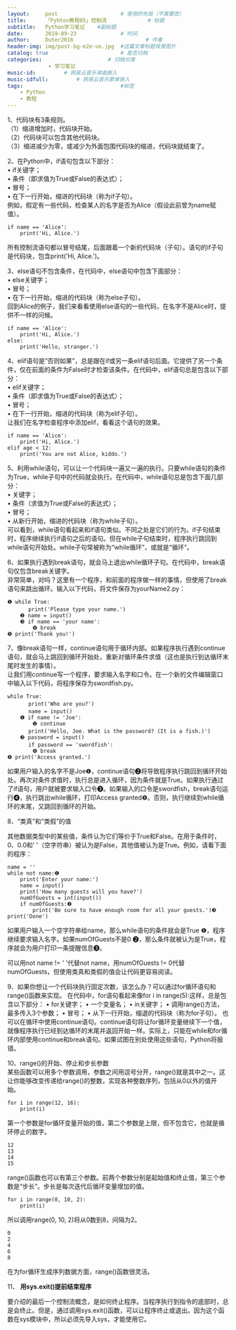 ```yaml
---
layout:     post   				    # 使用的布局（不需要改）
title:      「Pyhton教程05」控制流				# 标题 
subtitle:   Python学习笔记    #副标题
date:       2019-09-23 				# 时间
author:     Duter2016 						# 作者
header-img: img/post-bg-e2e-ux.jpg 	#这篇文章标题背景图片
catalog: true 						# 是否归档
categories:                     # 归档分类
             - 学习笔记
music-id:         # 网易云音乐单曲嵌入
music-idfull:         # 网易云音乐歌单嵌入
tags:								#标签
    - Python
    - 教程
---
```


1、代码块有3条规则。  
（1）缩进增加时，代码块开始。  
（2）代码块可以包含其他代码块。  
（3）缩进减少为零，或减少为外面包围代码块的缩进，代码块就结束了。  

2、在Python中，if语句包含以下部分：  
• if关键字；  
• 条件（即求值为True或False的表达式）；  
• 冒号；  
• 在下一行开始，缩进的代码块（称为if子句）。  
例如，假定有一些代码，检查某人的名字是否为Alice（假设此前曾为name赋值）。

```
if name == 'Alice':
	print('Hi, Alice.')
```

所有控制流语句都以冒号结尾，后面跟着一个新的代码块（子句）。语句的if子句是代码块，包含print('Hi, Alice.')。

3、else语句不包含条件，在代码中，else语句中包含下面部分：  
• else关键字；  
• 冒号；  
• 在下一行开始，缩进的代码块（称为else子句）。  
回到Alice的例子，我们来看看使用else语句的一些代码，在名字不是Alice时，提供不一样的问候。

```
if name == 'Alice':
	print('Hi, Alice.')
else:
	print('Hello, stranger.')
```

4、elif语句是“否则如果”，总是跟在if或另一条elif语句后面。它提供了另一个条件，仅在前面的条件为False时才检查该条件。在代码中，elif语句总是包含以下部分：  
• elif关键字；  
• 条件（即求值为True或False的表达式）；  
• 冒号；  
• 在下一行开始，缩进的代码块（称为elif子句）。  
让我们在名字检查程序中添加elif，看看这个语句的效果。  

```
if name == 'Alice':
	print('Hi, Alice.')
elif age < 12:
	print('You are not Alice, kiddo.')
```

5、利用while语句，可以让一个代码块一遍又一遍的执行。只要while语句的条件为True，while子句中的代码就会执行。在代码中，while语句总是包含下面几部分：  
• 关键字；  
• 条件（求值为True或False的表达式）；  
• 冒号；  
• 从新行开始，缩进的代码块（称为while子句）。  
可以看到，while语句看起来和if语句类似。不同之处是它们的行为。if子句结束时，程序继续执行if语句之后的语句。但在while子句结束时，程序执行跳回到while语句开始处。while子句常被称为“while循环”，或就是“循环”。

6、如果执行遇到break语句，就会马上退出while循环子句。在代码中，break语句仅包含break关键字。  
非常简单，对吗？这里有一个程序，和前面的程序做一样的事情，但使用了break语句来跳出循环。输入以下代码，将文件保存为yourName2.py：  

```
❶ while True:
	　 print('Please type your name.')
	❷ name = input()
	❸ if name == 'your name':
		❹ break
❺ print('Thank you!')
```

7、像break语句一样，continue语句用于循环内部。如果程序执行遇到continue语句，就会马上跳回到循环开始处，重新对循环条件求值（这也是执行到达循环末尾时发生的事情）。  
让我们用continue写一个程序，要求输入名字和口令。在一个新的文件编辑窗口中输入以下代码，将程序保存为swordfish.py。  

```
while True:
	　 print('Who are you?')
	　 name = input()
	❶ if name != 'Joe':
		❷ continue
	　 print('Hello, Joe. What is the password? (It is a fish.)')
	❸ password = input()
	　 if password == 'swordfish':
		❹ break
❺ print('Access granted.')
```

如果用户输入的名字不是Joe❶，continue语句❷将导致程序执行跳回到循环开始处。再次对条件求值时，执行总是进入循环，因为条件就是True。如果执行通过了if语句，用户就被要求输入口令❸。如果输入的口令是swordfish，break语句运行❹，执行跳出while循环，打印Access granted❺。否则，执行继续到while循环的末尾，又跳回到循环的开始。

8、“类真”和“类假”的值

其他数据类型中的某些值，条件认为它们等价于True和False。在用于条件时，0、0.0和' '（空字符串）被认为是False，其他值被认为是True。例如，请看下面的程序：

```
name = ''
while not name:❶
	print('Enter your name:')
	name = input()
	print('How many guests will you have?')
	numOfGuests = int(input())
	if numOfGuests:❷
		print('Be sure to have enough room for all your guests.')❸
print('Done')
```

如果用户输入一个空字符串给name，那么while语句的条件就会是True ❶，程序继续要求输入名字。如果numOfGuests不是0 ❷，那么条件就被认为是True，程序就会为用户打印一条提醒信息❸。

可以用not name != ' '代替not name，用numOfGuests != 0代替numOfGuests，但使用类真和类假的值会让代码更容易阅读。

9、如果你想让一个代码块执行固定次数，该怎么办？可以通过for循环语句和range()函数来实现。
在代码中，for语句看起来像for i in range(5):这样，总是包含以下部分：
• for关键字；
• 一个变量名；
• in关键字；
• 调用range()方法，最多传入3个参数；
• 冒号；
• 从下一行开始，缩退的代码块（称为for子句）。
也可以在循环中使用continue语句。continue语句将让for循环变量继续下一个值，就像程序执行已经到达循环的末尾并返回开始一样。实际上，只能在while和for循环内部使用continue和break语句。如果试图在别处使用这些语句，Python将报错。

10、range()的开始、停止和步长参数  
某些函数可以用多个参数调用，参数之间用逗号分开，range()就是其中之一。这让你能够改变传递给range()的整数，实现各种整数序列，包括从0以外的值开始。
```
for i in range(12, 16):
	print(i)
```
第一个参数是for循环变量开始的值，第二个参数是上限，但不包含它，也就是循环停止的数字。  

	12
	13
	14
	15

range()函数也可以有第三个参数。前两个参数分别是起始值和终止值，第三个参数是“步长”。步长是每次迭代后循环变量增加的值。
```
for i in range(0, 10, 2):
	print(i)
```
所以调用range(0, 10, 2)将从0数到8，间隔为2。

	0
	2
	4
	6
	8

在为for循环生成序列数据方面，range()函数很灵活。

11、
**用sys.exit()提前结束程序**

要介绍的最后一个控制流概念，是如何终止程序。当程序执行到指令的底部时，总是会终止。但是，通过调用sys.exit()函数，可以让程序终止或退出。因为这个函数在sys模块中，所以必须先导入sys，才能使用它。
